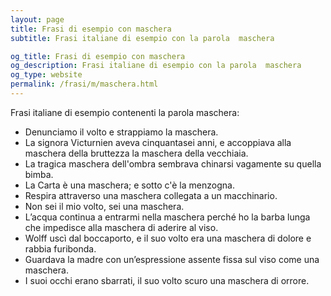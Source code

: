 ```yaml
---
layout: page
title: Frasi di esempio con maschera 
subtitle: Frasi italiane di esempio con la parola  maschera

og_title: Frasi di esempio con maschera 
og_description: Frasi italiane di esempio con la parola  maschera
og_type: website
permalink: /frasi/m/maschera.html
---
```


Frasi italiane di esempio contenenti la parola maschera:


- Denunciamo il volto e strappiamo la maschera.
- La signora Victurnien aveva cinquantasei anni, e accoppiava alla maschera della bruttezza la maschera della vecchiaia.
- La tragica maschera dell'ombra sembrava chinarsi vagamente su quella bimba.
- La Carta è una maschera; e sotto c'è la menzogna.
- Respira attraverso una maschera collegata a un macchinario.
- Non sei il mio volto, sei una maschera.
- L’acqua continua a entrarmi nella maschera perché ho la barba lunga che impedisce alla maschera di aderire al viso.
- Wolff uscì dal boccaporto, e il suo volto era una maschera di dolore e rabbia furibonda.
- Guardava la madre con un’espressione assente fissa sul viso come una maschera.
- I suoi occhi erano sbarrati, il suo volto scuro una maschera di orrore.

